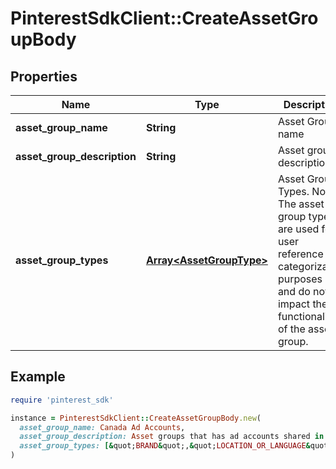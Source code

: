 # PinterestSdkClient::CreateAssetGroupBody

## Properties

| Name | Type | Description | Notes |
| ---- | ---- | ----------- | ----- |
| **asset_group_name** | **String** | Asset Group name |  |
| **asset_group_description** | **String** | Asset group description |  |
| **asset_group_types** | [**Array&lt;AssetGroupType&gt;**](AssetGroupType.md) | Asset Group Types. Note: The asset group types are used for user reference and categorization purposes only and do not impact the functionality of the asset group. |  |

## Example

```ruby
require 'pinterest_sdk'

instance = PinterestSdkClient::CreateAssetGroupBody.new(
  asset_group_name: Canada Ad Accounts,
  asset_group_description: Asset groups that has ad accounts shared in Canada,
  asset_group_types: [&quot;BRAND&quot;,&quot;LOCATION_OR_LANGUAGE&quot;,&quot;PRODUCT_LINE&quot;,&quot;OTHER&quot;]
)
```

